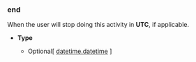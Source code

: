### end [](https://discordpy.readthedocs.io/en/v1.7.3/api.html#discord.Activity.end)

When the user will stop doing this activity in **UTC**, if applicable.

- **Type**

	- Optional\[ [datetime.datetime](https://docs.python.org/3/library/datetime.html#datetime.datetime "(in Python v3.9)") ]

